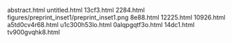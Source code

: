 abstract.html
untitled.html
13cf3.html
2284.html
figures/preprint_inset1/preprint_inset1.png
8e88.html
12225.html
10926.html
a5td0cv4r68.html
u1c300h53lo.html
0alqpgqtf3o.html
14dc1.html
tv900gvqhk8.html
